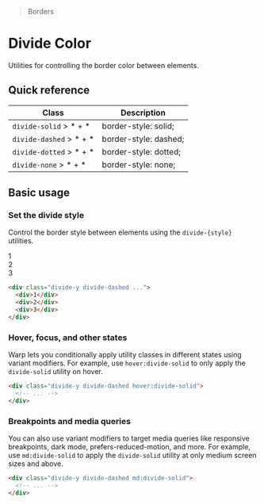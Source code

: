 > Borders

# Divide Color
Utilities for controlling the border color between elements.

## Quick reference

| Class                   | Description           |
| ----------------------- | --------------------- |
| `divide-solid` > * + *  | border-style: solid;  |
| `divide-dashed` > * + * | border-style: dashed; |
| `divide-dotted` > * + * | border-style: dotted; |
| `divide-none` > * + *   | border-style: none;   |

## Basic usage
### Set the divide style
Control the border style between elements using the `divide-{style}` utilities.
<container>
  <div class="grid gap-16 justify-items-center">
    <div class="pd-bg-pink-500 rounded-8 divide-y divide-dashed w-full max-w-[300]">
      <div class="p-24 text-center">1</div>
      <div class="p-24 text-center">2</div>
      <div class="p-24 text-center">3</div>
    </div>
  </div>
</container>

```html
<div class="divide-y divide-dashed ...">
  <div>1</div>
  <div>2</div>
  <div>3</div>
</div>
```

### Hover, focus, and other states
Warp lets you conditionally apply utility classes in different states using variant modifiers. For example, use `hover:divide-solid` to only apply the `divide-solid` utility on hover.

```html
<div class="divide-y divide-dashed hover:divide-solid">
  <!-- ... -->
</div>
```

### Breakpoints and media queries
You can also use variant modifiers to target media queries like responsive breakpoints, dark mode, prefers-reduced-motion, and more. For example, use `md:divide-solid` to apply the `divide-solid` utility at only medium screen sizes and above.

```html
<div class="divide-y divide-dashed md:divide-solid">
  <!-- ... -->
</div>
```
